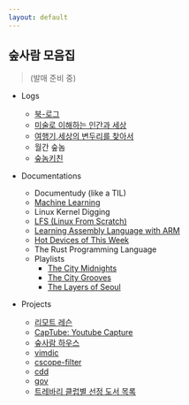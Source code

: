 ```yaml
---
layout: default
---
```


## 숲사람 모음집
> (발매 준비 중)
  
* Logs

	- [북-로그](http://instagram.com/soopsaram)
	- [미술로 이해하는 인간과 세상](https://brunch.co.kr/magazine/by-art)
	- [여행기,세상의 변두리를 찾아서](http://soopsaram.com/travel/)
	- 월간 숲놈
	- [숲놈키친](https://www.instagram.com/stories/highlights/17881324732514423/)
  
* Documentations

	- Documentudy (like a TIL)
	- [Machine Learning](http://soopsaram.com/ml/)
	- Linux Kernel Digging 
	- [LFS (Linux From Scratch)](http://soopsaram.com/lfs/)
	- [Learning Assembly Language with ARM](http://soopsaram.com/assembly/)
	- [Hot Devices of This Week](http://soopsaram.com/hot-devices)  
	- The Rust Programming Language
	- Playlists
		- [The City Midnights](https://music.apple.com/kr/playlist/the-city-midnights/pl.u-06oxDGgt9Drg8B)
		- [The City Grooves](https://music.apple.com/kr/playlist/the-city-grooves/pl.u-XkD00v0uNj1Pl3)
		- [The Layers of Seoul](https://music.apple.com/kr/playlist/the-layers-of-seoul/pl.u-r2yB1W4TqNMX4L)

* Projects
	- [리모트 레슨](http://remote-lesson.org)
	- [CapTube: Youtube Capture](https://github.com/jihuun/youtube_capture)
	- [숲사람 하우스](https://www.airbnb.co.kr/rooms/17832761)
	- [vimdic](https://github.com/vimdic/vimdic)
	- [cscope-filter](https://github.com/scriptworld/cscope-filter)
	- [cdd](https://github.com/scriptworld/cdd)
	- [gov](https://github.com/scriptworld/gov)
	- [트레바리 클럽별 선정 도서 목록](https://github.com/jihuun/web_crawlers/blob/master/trevari/trevari_book_list.md)

